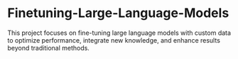 # Finetuning-Large-Language-Models
This project focuses on fine-tuning large language models with custom data to optimize performance, integrate new knowledge, and enhance results beyond traditional methods.
